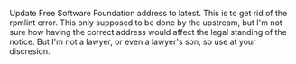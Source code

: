 Update Free Software Foundation address to latest. This is to get rid of the rpmlint error. This only supposed to be done by the upstream, but I'm not 
sure how having the correct address would affect the legal standing of the notice. But I'm not a lawyer, or even a lawyer's son, so use at your discresion.
